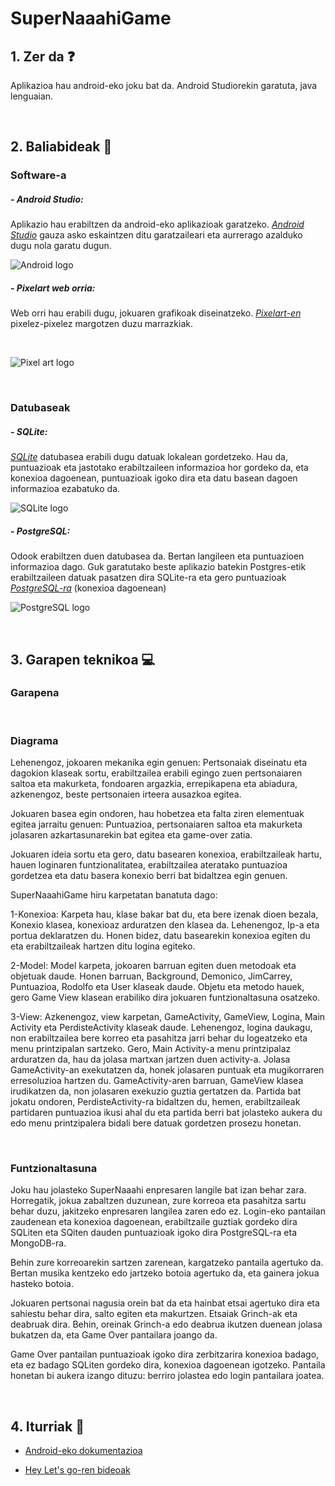 # SuperNaaahiGame

## 1. Zer da ❓

Aplikazioa hau android-eko joku bat da. Android Studiorekin garatuta, java lenguaian.

<br/>

## 2. Baliabideak 📝

### Software-a 

##### - Android Studio: 
Aplikazio hau erabiltzen da android-eko aplikazioak garatzeko. *[Android Studio](https://www.sqlite.org/index.html)* gauza asko eskaintzen ditu garatzaileari eta aurrerago azalduko dugu nola garatu dugun.

![Android logo](https://mir-s3-cdn-cf.behance.net/project_modules/disp/a9326d72465217.5be8ae1c0a8a7.png)

##### - Pixelart web orria: 
Web orri hau erabili dugu, jokuaren grafikoak diseinatzeko. *[Pixelart-en](https://www.pixilart.com/)* pixelez-pixelez margotzen duzu marrazkiak.

<br/>

![Pixel art logo](https://www.pixilart.com/images/public/logo_pixilart_simple_black.png?Ver=1.1)

<br/>

### Datubaseak
##### - SQLite: 
*[SQLite](https://www.sqlite.org/index.html)* datubasea erabili dugu datuak lokalean gordetzeko. Hau da, puntuazioak eta jastotako erabiltzaileen informazioa hor gordeko da, eta konexioa dagoenean, puntuazioak igoko dira eta datu basean dagoen informazioa ezabatuko da.

![SQLite logo](https://user-images.githubusercontent.com/75113982/151691713-92c56147-1c92-47f5-9540-f6220007296b.png)

##### - PostgreSQL: 
Odook erabiltzen duen datubasea da. Bertan langileen eta puntuazioen informazioa dago. Guk garatutako beste aplikazio batekin Postgres-etik erabiltzaileen datuak pasatzen dira SQLite-ra eta gero puntuazioak *[PostgreSQL-ra](https://www.postgresql.org/)* (konexioa dagoenean)

![PostgreSQL logo](https://user-images.githubusercontent.com/75113982/151692026-094271f1-ff91-49c6-a708-dbeeb58b9a14.png)

<br/>

## 3. Garapen teknikoa 💻
### Garapena

<br/>

### Diagrama

Lehenengoz, jokoaren mekanika egin genuen: Pertsonaiak diseinatu eta dagokion klaseak sortu, erabiltzailea erabili egingo zuen pertsonaiaren saltoa eta makurketa, fondoaren argazkia, errepikapena eta abiadura, azkenengoz, beste pertsonaien irteera ausazkoa egitea. 

Jokuaren basea egin ondoren, hau hobetzea eta falta ziren elementuak egitea jarraitu genuen: Puntuazioa, pertsonaiaren saltoa eta makurketa jolasaren azkartasunarekin bat egitea eta game-over zatia.

Jokuaren ideia sortu eta gero, datu basearen konexioa, erabiltzaileak hartu, hauen loginaren funtzionalitatea, erabiltzailea ateratako puntuazioa gordetzea eta datu basera konexio berri bat bidaltzea egin genuen.

SuperNaaahiGame hiru karpetatan banatuta dago:

1-Konexioa:
Karpeta hau, klase bakar bat du, eta bere izenak dioen bezala, Konexio klasea, konexioaz arduratzen den klasea da. Lehenengoz, Ip-a eta portua deklaratzen du. Honen bidez, datu basearekin konexioa egiten du eta erabiltzaileak hartzen ditu logina egiteko.

2-Model:
Model karpeta, jokoaren barruan egiten duen metodoak eta objetuak daude. Honen barruan, Background, Demonico, JimCarrey, Puntuazioa, Rodolfo eta User klaseak daude. Objetu eta metodo hauek, gero Game View klasean erabiliko dira jokuaren funtzionaltasuna osatzeko.

3-View:
Azkenengoz, view karpetan, GameActivity, GameView, Logina, Main Activity eta PerdisteActivity klaseak daude. Lehenengoz, logina daukagu, non erabiltzailea bere korreo eta pasahitza jarri behar du logeatzeko eta menu printzipalan sartzeko. Gero, Main Activity-a menu printzipalaz arduratzen da, hau da jolasa martxan jartzen duen activity-a. Jolasa GameActivity-an exekutatzen da, honek jolasaren puntuak eta mugikorraren erresoluzioa hartzen du. GameActivity-aren barruan, GameView klasea irudikatzen da, non jolasaren exekuzio guztia gertatzen da. Partida bat jokatu ondoren, PerdisteActivity-ra bidaltzen du, hemen, erabiltzaileak partidaren puntuazioa ikusi ahal du eta partida berri bat jolasteko aukera du edo menu printzipalera bidali bere datuak gordetzen prosezu honetan.

<br/>

### Funtzionaltasuna
Joku hau jolasteko SuperNaaahi enpresaren langile bat izan behar zara. Horregatik, jokua zabaltzen duzunean, zure korreoa eta pasahitza sartu behar duzu, jakitzeko enpresaren langilea zaren edo ez. Login-eko pantailan zaudenean eta konexioa dagoenean, erabiltzaile guztiak gordeko dira SQLiten eta SQiten dauden puntuazioak igoko dira PostgreSQL-ra eta MongoDB-ra.

Behin zure korreoarekin sartzen zarenean, kargatzeko pantaila agertuko da. Bertan musika kentzeko edo jartzeko botoia agertuko da, eta gainera jokua hasteko botoia.

Jokuaren pertsonai nagusia orein bat da eta hainbat etsai agertuko dira eta sahiestu behar dira, salto egiten eta makurtzen. Etsaiak Grinch-ak eta deabruak dira. Behin, oreinak Grinch-a edo deabrua ikutzen duenean jolasa bukatzen da, eta Game Over pantailara joango da.

Game Over pantailan puntuazioak igoko dira zerbitzarira konexioa badago, eta ez badago SQLiten gordeko dira, konexioa dagoenean igotzeko. Pantaila honetan bi aukera izango dituzu: berriro jolastea edo login pantailara joatea.

<br/>

## 4. Iturriak 📌
- [Android-eko dokumentazioa](https://developer.android.com/docs)

- [Hey Let's go-ren bideoak](https://www.youtube.com/playlist?list=PLsOU6EOcj51e7YesVnTrEtvJDD016p9oS)
